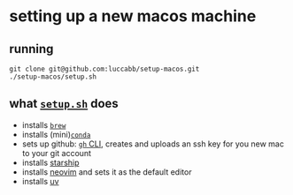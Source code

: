 # setting up a new macos machine

## running
```shell
git clone git@github.com:luccabb/setup-macos.git
./setup-macos/setup.sh
```
## what [`setup.sh`](https://github.com/luccabb/setup-macos/blob/main/setup.sh) does
- installs [`brew`](https://brew.sh/)
- installs (mini)[`conda`](https://www.anaconda.com/docs/getting-started/miniconda/main)
- sets up github: [`gh` CLI](https://github.com/cli/cli), creates and uploads an ssh key for you new mac to your git account
- installs [starship](https://starship.rs/)
- installs [neovim](https://neovim.io/) and sets it as the default editor
- installs [uv](https://docs.astral.sh/uv/)
